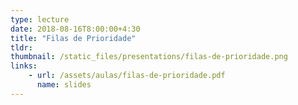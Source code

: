 ```yaml
---
type: lecture
date: 2018-08-16T8:00:00+4:30
title: "Filas de Prioridade"
tldr: 
thumbnail: /static_files/presentations/filas-de-prioridade.png
links: 
    - url: /assets/aulas/filas-de-prioridade.pdf
      name: slides
---
```

